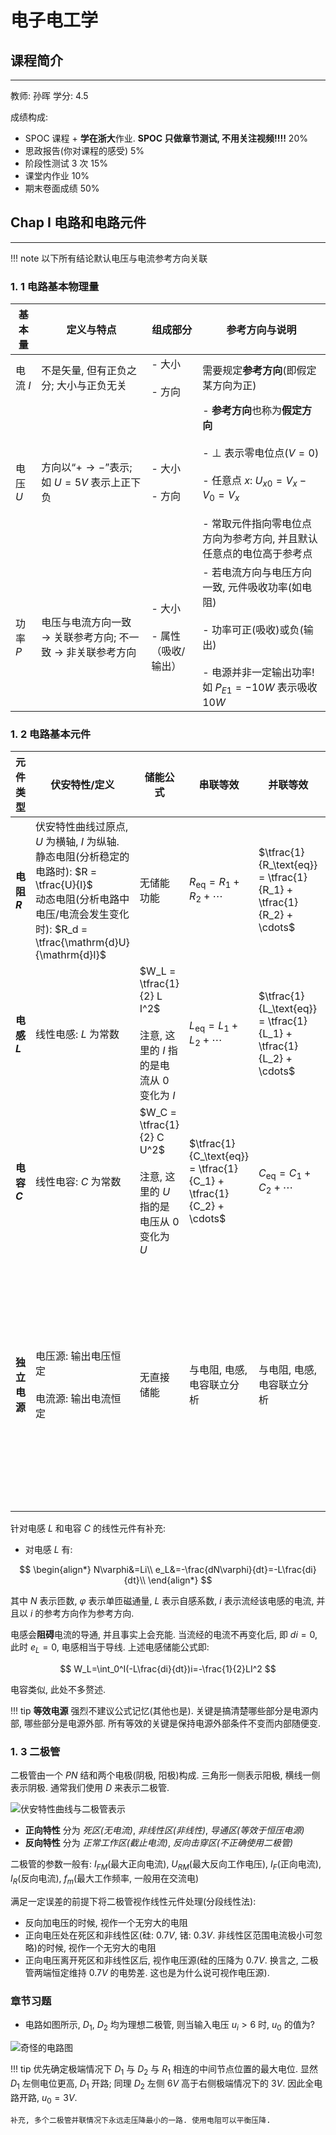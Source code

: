 # 电子电工学

## 课程简介
---
教师: 孙晖 学分: $4.5$

成绩构成:

- SPOC 课程 + **学在浙大**作业. **SPOC 只做章节测试, 不用关注视频!!!!**  $20\%$
- 思政报告(你对课程的感受) $5\%$
- 阶段性测试 $3$ 次 $15\%$
- 课堂内作业 $10\%$
- 期末卷面成绩 $50\%$

## Chap I 电路和电路元件
---

!!! note
	以下所有结论默认电压与电流参考方向关联

### 1. 1 电路基本物理量

| 基本量    | 定义与特点                                                     | 组成部分                    | 参考方向与说明                                                                                                                                    |
| ------ | --------------------------------------------------------- | ----------------------- | ------------------------------------------------------------------------------------------------------------------------------------------ |
| 电流 $I$ | 不是矢量, 但有正负之分; 大小与正负无关                                     | - 大小<br><br>- 方向        | 需要规定**参考方向**(即假定某方向为正)                                                                                                                     |
| 电压 $U$ | 方向以“$+ \to -$”表示; 如 $U=5V$ 表示上正下负                         | - 大小<br><br>- 方向        | - **参考方向**也称为**假定方向**<br><br>- $\bot$ 表示零电位点($V=0$)<br><br>- 任意点 $x$: $U_{x0}=V_x - V_0 = V_x$<br><br>- 常取元件指向零电位点方向为参考方向, 并且默认任意点的电位高于参考点 |
| 功率 $P$ | 电压与电流方向一致 $\rightarrow$ 关联参考方向; 不一致 $\rightarrow$ 非关联参考方向 | - 大小<br><br>- 属性（吸收/输出） | - 若电流方向与电压方向一致, 元件吸收功率(如电阻)<br><br>- 功率可正(吸收)或负(输出)<br><br>- 电源并非一定输出功率! 如 $P_{E1}=-10W$ 表示吸收 $10W$                                        |

### 1. 2 电路基本元件

| 元件类型       | 伏安特性/定义                                                                                                                                | 储能公式                                                             | 串联等效                                                                | 并联等效                                                                | 特殊说明                                        |
| ---------- | -------------------------------------------------------------------------------------------------------------------------------------- | ---------------------------------------------------------------- | ------------------------------------------------------------------- | ------------------------------------------------------------------- | ------------------------------------------- |
| **电阻 $R$** | 伏安特性曲线过原点, $U$ 为横轴, $I$ 为纵轴.<br>静态电阻(分析稳定的电路时): $R = \tfrac{U}{I}$<br>动态电阻(分析电路中电压/电流会发生变化时): $R_d = \tfrac{\mathrm{d}U}{\mathrm{d}I}$ | 无储能功能                                                            | $R_\text{eq} = R_1 + R_2 + \cdots$                                  | $\tfrac{1}{R_\text{eq}} = \tfrac{1}{R_1} + \tfrac{1}{R_2} + \cdots$ | 功率在等效位置应保持一致                                |
| **电感 $L$** | 线性电感: $L$ 为常数                                                                                                                          | $W_L = \tfrac{1}{2} L I^2$<br><br>注意, 这里的 $I$ 指的是电流从 $0$ 变化为 $I$ | $L_\text{eq} = L_1 + L_2 + \cdots$                                  | $\tfrac{1}{L_\text{eq}} = \tfrac{1}{L_1} + \tfrac{1}{L_2} + \cdots$ | 属于储能元件                                      |
| **电容 $C$** | 线性电容: $C$ 为常数                                                                                                                          | $W_C = \tfrac{1}{2} C U^2$<br><br>注意, 这里的 $U$ 指的是电压从 $0$ 变化为 $U$ | $\tfrac{1}{C_\text{eq}} = \tfrac{1}{C_1} + \tfrac{1}{C_2} + \cdots$ | $C_\text{eq} = C_1 + C_2 + \cdots$                                  | 属于储能元件                                      |
| **独立电源**   | 电压源: 输出电压恒定<br><br>电流源: 输出电流恒定                                                                                                         | 无直接储能                                                            | 与电阻, 电感, 电容联立分析                                                     | 与电阻, 电感, 电容联立分析                                                     | 对二端电路可用伏安特性曲线分析, 即闭合电路欧姆律：$U_s = U + I R_0$ |

针对电感 $L$ 和电容 $C$ 的线性元件有补充: 

- 对电感 $L$ 有:

$$
\begin{align*}
N\varphi&=Li\\
e_L&=-\frac{dN\varphi}{dt}=-L\frac{di}{dt}\\
\end{align*}
$$

其中 $N$ 表示匝数, $\varphi$ 表示单匝磁通量, $L$ 表示自感系数, $i$ 表示流经该电感的电流, 并且以 $i$ 的参考方向作为参考方向.

电感会**阻碍**电流的导通, 并且事实上会充能. 当流经的电流不再变化后, 即 $di=0$, 此时 $e_L=0$, 电感相当于导线. 上述电感储能公式即:

$$
W_L=\int_0^I(-L\frac{di}{dt})i=-\frac{1}{2}LI^2
$$

电容类似, 此处不多赘述.

!!! tip
	**等效电源** 强烈不建议公式记忆(其他也是). 关键是搞清楚哪些部分是电源内部, 哪些部分是电源外部. 所有等效的关键是保持电源外部条件不变而内部随便变.



### 1. 3 二极管

二极管由一个 $PN$ 结和两个电极(阴极, 阳极)构成. 三角形一侧表示阳极, 横线一侧表示阴极. 通常我们使用 $D$ 来表示二极管.

![伏安特性曲线与二极管表示](https://pan.xxbyq.net/f/a4qc4/%E6%88%AA%E5%B1%8F2025-09-17%2010.02.58_inverted.png)

- **正向特性** 分为 *死区(无电流)*, *非线性区(非线性)*, *导通区(等效于恒压电源)*
- **反向特性** 分为 *正常工作区(截止电流)*, *反向击穿区(不正确使用二极管)*

二极管的参数一般有: $I_{FM}$(最大正向电流), $U_{RM}$(最大反向工作电压), $I_F$(正向电流), $I_R$(反向电流), $f_m$(最大工作频率, 一般用在交流电)

满足一定误差的前提下将二极管视作线性元件处理(分段线性法):

- 反向加电压的时候, 视作一个无穷大的电阻
- 正向电压处在死区和非线性区(硅: $0.7V$, 锗: $0.3V$. 非线性区范围电流极小可忽略)的时候, 视作一个无穷大的电阻
- 正向电压离开死区和非线性区后, 视作电压源(硅的压降为 $0.7V$. 换言之, 二极管两端恒定维持 $0.7V$ 的电势差. 这也是为什么说可视作电压源).

### 章节习题

- 电路如图所示, $D_1$, $D_2$ 均为理想二极管, 则当输入电压 $u_i>6$ 时, $u_0$ 的值为?

![奇怪的电路图](https://pan.xxbyq.net/f/5Moh0/%E6%88%AA%E5%B1%8F2025-09-17%2011.05.09_inverted.png)

!!! tip
	优先确定极端情况下 $D_1$ 与 $D_2$ 与 $R_1$ 相连的中间节点位置的最大电位. 显然 $D_1$ 左侧电位更高, $D_1$ 开路; 同理 $D_2$ 左侧 $6V$ 高于右侧极端情况下的 $3V$. 因此全电路开路, $u_0=3V$.
	
	补充, 多个二极管并联情况下永远走压降最小的一路. 使用电阻可以平衡压降.

